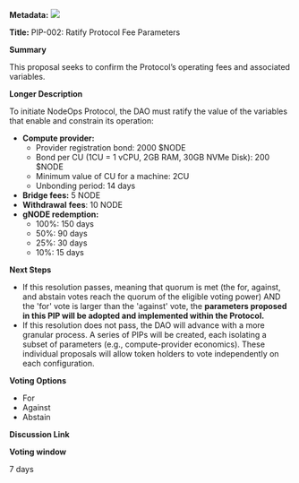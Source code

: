 **Metadata:** [![](https://img.shields.io/badge/Status-Draft-yellow)]()

**Title:** PIP-002: Ratify Protocol Fee Parameters

**Summary**

This proposal seeks to confirm the Protocol’s operating fees and associated variables.

**Longer Description**

To initiate NodeOps Protocol, the DAO must ratify the value of the variables that enable and constrain its operation:

- **Compute provider:**
    - Provider registration bond: 2000 $NODE
    - Bond per CU (1CU = 1 vCPU, 2GB RAM, 30GB NVMe Disk): 200 $NODE
    - Minimum value of CU for a machine: 2CU
    - Unbonding period: 14 days
- **Bridge fees:** 5 NODE
- **Withdrawal** **fees**: 10 NODE
- **gNODE redemption:**
    - 100%: 150 days
    - 50%: 90 days
    - 25%: 30 days
    - 10%: 15 days

**Next Steps**

- If this resolution passes, meaning that quorum is met (the for, against, and abstain votes reach the quorum of the eligible voting power) AND the 'for' vote is larger than the 'against' vote, the **parameters proposed in this PIP will be adopted and implemented within the Protocol.**
- If this resolution does not pass, the DAO will advance with a more granular process. A series of PIPs will be created, each isolating a subset of parameters (e.g., compute-provider economics). These individual proposals will allow token holders to vote independently on each configuration.

**Voting Options**

- For
- Against
- Abstain

**Discussion Link**

**Voting window**

7 days
